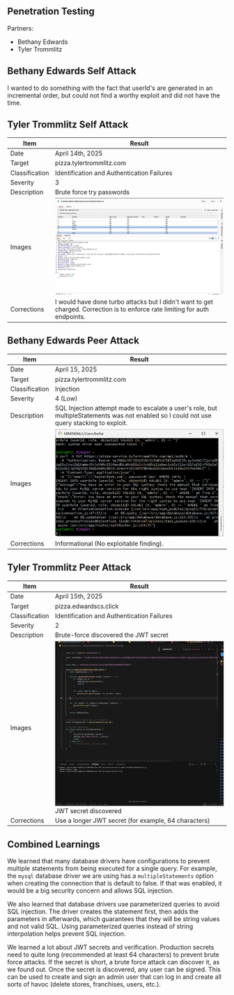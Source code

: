 ## Penetration Testing

Partners:
- Bethany Edwards
- Tyler Trommlitz

## Bethany Edwards Self Attack
I wanted to do something with the fact that userId's are generated in an incremental order, but could not find a worthy exploit and did not have the time.

## Tyler Trommlitz Self Attack
| Item           | Result                                                                         |
| -------------- | ------------------------------------------------------------------------------ |
| Date           | April 14th, 2025                                                               |
| Target         | pizza.tylertrommlitz.com                                                       |
| Classification | Identification and Authentication Failures                                     |
| Severity       | 3                                                                              |
| Description    | Brute force try passwords                                                      |
| Images         | ![screenshot of brute force attack](image-2.png)                                                        |
| Corrections    | I would have done turbo attacks but I didn't want to get charged. Correction is to enforce rate limiting for auth endpoints.                        |


## Bethany Edwards Peer Attack
| Item           | Result                                                                         |
| -------------- | ------------------------------------------------------------------------------ |
|Date                |April 15, 2025|
|Target               |  pizza.tylertrommlitz.com |
|Classification        |Injection|
|Severity            |4 (Low)|
|Description          |  SQL Injection attempt made to escalate a user's role, but multipleStatements was not enabled so I could not use query stacking to exploit. |
|Images|![screenshot of git bash sql rejection](image.png)|
|Corrections|         Informational (No exploitable finding).|


## Tyler Trommlitz Peer Attack


| Item           | Result                                                                         |
| -------------- | ------------------------------------------------------------------------------ |
| Date           | April 15th, 2025                                                               |
| Target         | pizza.edwardscs.click                                                          |
| Classification | Identification and Authentication Failures                                     |
| Severity       | 2                                                                              |
| Description    | Brute-force discovered the JWT secret                                          |
| Images         | ![screenshot of jwt secret](image-1.png) JWT secret discovered                                |
| Corrections    | Use a longer JWT secret (for example, 64 characters)                           |


## Combined Learnings

We learned that many database drivers have configurations to prevent multiple statements from being executed for a single query. For example, the `mysql` database driver we are using has a `multipleStatements` option when creating the connection that is default to false. If that was enabled, it would be a big security concern and allows SQL injection.

We also learned that database drivers use parameterized queries to avoid SQL injection. The driver creates the statement first, then adds the parameters in afterwards, which guarantees that they will be string values and not valid SQL. Using parameterized queries instead of string interpolation helps prevent SQL injection. 

We learned a lot about JWT secrets and verification. Production secrets need to quite long (recommended at least 64 characters) to prevent brute force attacks. If the secret is short, a brute force attack can discover it, as we found out. Once the secret is discovered, any user can be signed. This can be used to create and sign an admin user that can log in and create all sorts of havoc (delete stores, franchises, users, etc.).
